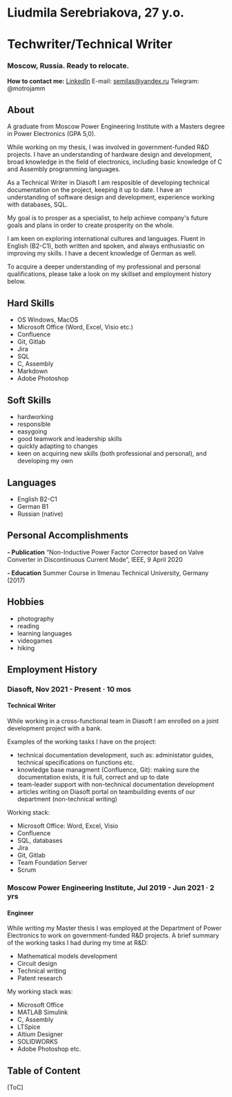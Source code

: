 
# Liudmila Serebriakova, 27 y.o.
# Techwriter/Technical Writer
### Moscow, Russia. Ready to relocate.

**How to contact me:**
[LinkedIn](https://www.linkedin.com/in/serebriakovala/)
E-mail: semilas@yandex.ru
Telegram: @motrojamm

## About

A graduate from Moscow Power Engineering Institute with a Masters degree in Power Electronics (GPA 5,0).

While working on my thesis, I was involved in government-funded R&D projects. I have an understanding of hardware design and development, broad knowledge in the field of electronics, including basic knowledge of C and Assembly programming languages.

As a Technical Writer in Diasoft I am resposible of developing technical documentation on the project, keeping it up to date. I have an understanding of software design and development, experience working with databases, SQL. 

My goal is to prosper as a specialist, to help achieve company's future goals and plans in order to create prosperity on the whole.

I am keen on exploring international cultures and languages. Fluent in English (B2-C1), both written and spoken, and always enthusiastic on improving my skills. I have a decent knowledge of German as well.

To acquire a deeper understanding of my professional and personal qualifications, please take a look on my skillset and employment history below.


## Hard Skills

- OS Windows, MacOS
- Microsoft Office (Word, Excel, Visio etc.)
- Confluence
- Git, Gitlab
- Jira
- SQL
- C, Assembly
- Markdown
- Adobe Photoshop

## Soft Skills

- hardworking
- responsible
- easygoing
- good teamwork and leadership skills
- quickly adapting to changes
- keen on acquiring new skills (both professional and personal), and developing my own

## Languages

- English B2-C1
- German B1
- Russian (native)

## Personal Accomplishments

**- Publication**
“Non-Inductive Power Factor Corrector based on Valve Converter in Discontinuous Current Mode”, IEEE, 9 April 2020

**- Education**
Summer Course in Ilmenau Technical University, Germany (2017)

## Hobbies
- photography
- reading 
- learning languages 
- videogames
- hiking

## Employment History
### Diasoft, Nov 2021 - Present · 10 mos
#### Technical Writer

While working in a cross-functional team in Diasoft I am enrolled on a joint development project with a bank.

Examples of the working tasks I have on the project:
- technical documentation development, such as: administator guides, technical specifications on functions etc.
- knowledge base managment (Confluence, Git): making sure the documentation exists, it is full, correct and up to date
- team-leader support with non-technical documentation development
- articles writing on Diasoft portal on teambuilding events of our department (non-technical writing)

Working stack:
- Microsoft Office: Word, Excel, Visio
- Confluence
- SQL, databases
- Jira
- Git, Gitlab
- Team Foundation Server
- Scrum


### Moscow Power Engineering Institute, Jul 2019 - Jun 2021 · 2 yrs
#### Engineer

While writing my Master thesis I was employed at the Department of Power Electronics to work on government-funded R&D projects.
A brief summary of the working tasks I had during my time at R&D:

- Mathematical models development
- Circuit design
- Technical writing
- Patent research

My working stack was: 
- Microsoft Office
- MATLAB Simulink
- C, Assembly
- LTSpice
- Altium Designer
- SOLIDWORKS
- Adobe Photoshop etc.

## Table of Content
[ToC]
